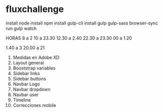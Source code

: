 # fluxchallenge

install node
install npm
install gulp-cli
install gulp gulp-sass browser-sync
run gulp watch

HORAS
8 a 2
10 a 23.30
12.30 a 2.40
22.30 a 23.30
00 a 1.20

1.40 a 3
20.00 a 21

1. Medidas en Adobe XD
2. Layout general
3. Booststrap variables
4. Sidebar links
5. Sidebar buttons
6. Navbar Logo
7. Navbar dropdown
8. Navbar user
9. Timeline
10. Correcciones mobile
